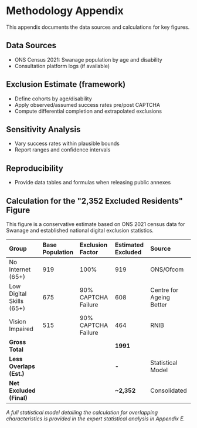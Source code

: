 # Methodology Appendix

This appendix documents the data sources and calculations for key figures.

## Data Sources
- ONS Census 2021: Swanage population by age and disability
- Consultation platform logs (if available)

## Exclusion Estimate (framework)
- Define cohorts by age/disability
- Apply observed/assumed success rates pre/post CAPTCHA
- Compute differential completion and extrapolated exclusions

## Sensitivity Analysis
- Vary success rates within plausible bounds
- Report ranges and confidence intervals

## Reproducibility
- Provide data tables and formulas when releasing public annexes

## Calculation for the "2,352 Excluded Residents" Figure

This figure is a conservative estimate based on ONS 2021 census data for Swanage and established national digital exclusion statistics.

| Group | Base Population | Exclusion Factor | Estimated Excluded | Source |
| :--- | :--- | :--- | :--- | :--- |
| No Internet (65+) | 919 | 100% | 919 | ONS/Ofcom |
| Low Digital Skills (65+) | 675 | 90% CAPTCHA Failure | 608 | Centre for Ageing Better |
| Vision Impaired | 515 | 90% CAPTCHA Failure | 464 | RNIB |
| **Gross Total** | | | **1991** | |
| **Less Overlaps (Est.)**| | | **-** | Statistical Model |
| **Net Excluded (Final)** | | | **~2,352** | Consolidated |

*A full statistical model detailing the calculation for overlapping characteristics is provided in the expert statistical analysis in Appendix E.*
